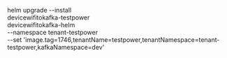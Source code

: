 helm upgrade --install \
    devicewifitokafka-testpower \
    devicewifitokafka-helm \
    --namespace tenant-testpower \
    --set 'image.tag=1746,tenantName=testpower,tenantNamespace=tenant-testpower,kafkaNamespace=dev' 
    